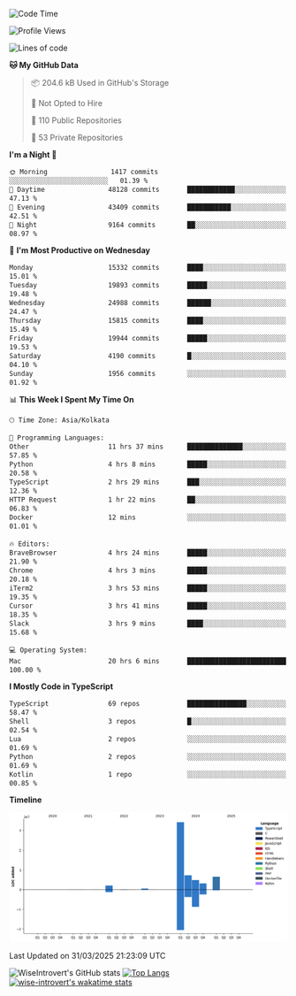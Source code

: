 <!--START_SECTION:waka-->
![Code Time](http://img.shields.io/badge/Code%20Time-2%2C309%20hrs%2022%20mins-blue)

![Profile Views](http://img.shields.io/badge/Profile%20Views-0-blue)

![Lines of code](https://img.shields.io/badge/From%20Hello%20World%20I%27ve%20Written-58.9%20million%20lines%20of%20code-blue)

**🐱 My GitHub Data** 

> 📦 204.6 kB Used in GitHub's Storage 
 > 
> 🚫 Not Opted to Hire
 > 
> 📜 110 Public Repositories 
 > 
> 🔑 53 Private Repositories 
 > 
**I'm a Night 🦉** 

```text
🌞 Morning                1417 commits        ░░░░░░░░░░░░░░░░░░░░░░░░░   01.39 % 
🌆 Daytime                48128 commits       ████████████░░░░░░░░░░░░░   47.13 % 
🌃 Evening                43409 commits       ███████████░░░░░░░░░░░░░░   42.51 % 
🌙 Night                  9164 commits        ██░░░░░░░░░░░░░░░░░░░░░░░   08.97 % 
```
📅 **I'm Most Productive on Wednesday** 

```text
Monday                   15332 commits       ████░░░░░░░░░░░░░░░░░░░░░   15.01 % 
Tuesday                  19893 commits       █████░░░░░░░░░░░░░░░░░░░░   19.48 % 
Wednesday                24988 commits       ██████░░░░░░░░░░░░░░░░░░░   24.47 % 
Thursday                 15815 commits       ████░░░░░░░░░░░░░░░░░░░░░   15.49 % 
Friday                   19944 commits       █████░░░░░░░░░░░░░░░░░░░░   19.53 % 
Saturday                 4190 commits        █░░░░░░░░░░░░░░░░░░░░░░░░   04.10 % 
Sunday                   1956 commits        ░░░░░░░░░░░░░░░░░░░░░░░░░   01.92 % 
```


📊 **This Week I Spent My Time On** 

```text
🕑︎ Time Zone: Asia/Kolkata

💬 Programming Languages: 
Other                    11 hrs 37 mins      ██████████████░░░░░░░░░░░   57.85 % 
Python                   4 hrs 8 mins        █████░░░░░░░░░░░░░░░░░░░░   20.58 % 
TypeScript               2 hrs 29 mins       ███░░░░░░░░░░░░░░░░░░░░░░   12.36 % 
HTTP Request             1 hr 22 mins        ██░░░░░░░░░░░░░░░░░░░░░░░   06.83 % 
Docker                   12 mins             ░░░░░░░░░░░░░░░░░░░░░░░░░   01.01 % 

🔥 Editors: 
BraveBrowser             4 hrs 24 mins       █████░░░░░░░░░░░░░░░░░░░░   21.90 % 
Chrome                   4 hrs 3 mins        █████░░░░░░░░░░░░░░░░░░░░   20.18 % 
iTerm2                   3 hrs 53 mins       █████░░░░░░░░░░░░░░░░░░░░   19.35 % 
Cursor                   3 hrs 41 mins       █████░░░░░░░░░░░░░░░░░░░░   18.35 % 
Slack                    3 hrs 9 mins        ████░░░░░░░░░░░░░░░░░░░░░   15.68 % 

💻 Operating System: 
Mac                      20 hrs 6 mins       █████████████████████████   100.00 % 
```

**I Mostly Code in TypeScript** 

```text
TypeScript               69 repos            ███████████████░░░░░░░░░░   58.47 % 
Shell                    3 repos             █░░░░░░░░░░░░░░░░░░░░░░░░   02.54 % 
Lua                      2 repos             ░░░░░░░░░░░░░░░░░░░░░░░░░   01.69 % 
Python                   2 repos             ░░░░░░░░░░░░░░░░░░░░░░░░░   01.69 % 
Kotlin                   1 repo              ░░░░░░░░░░░░░░░░░░░░░░░░░   00.85 % 
```



**Timeline**

![Lines of Code chart](https://raw.githubusercontent.com/wise-introvert/wise-introvert/master/assets/bar_graph.png)


 Last Updated on 31/03/2025 21:23:09 UTC
<!--END_SECTION:waka-->

![WiseIntrovert's GitHub stats](https://github-readme-stats.vercel.app/api?username=wise-introvert&count_private=true&show_icons=true)
[![Top Langs](https://github-readme-stats.vercel.app/api/top-langs/?username=wise-introvert&langs_count=10)](https://github.com/anuraghazra/github-readme-stats)
[![wise-introvert's wakatime stats](https://github-readme-stats.vercel.app/api/wakatime?username=wiseintrovert)](https://github.com/anuraghazra/github-readme-stats)
